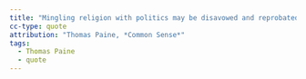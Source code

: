 ```yaml
---
title: "Mingling religion with politics may be disavowed and reprobated by every inhabitant of America."
cc-type: quote
attribution: "Thomas Paine, *Common Sense*"
tags:
  - Thomas Paine
  - quote
---
```

